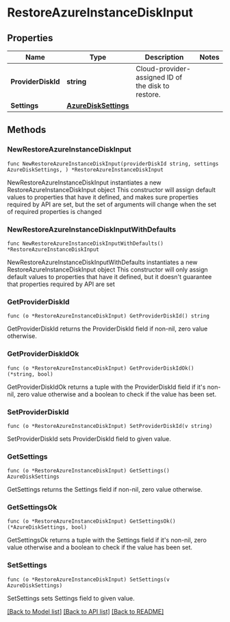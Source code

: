 # RestoreAzureInstanceDiskInput

## Properties

Name | Type | Description | Notes
------------ | ------------- | ------------- | -------------
**ProviderDiskId** | **string** | Cloud-provider-assigned ID of the disk to restore. | 
**Settings** | [**AzureDiskSettings**](AzureDiskSettings.md) |  | 

## Methods

### NewRestoreAzureInstanceDiskInput

`func NewRestoreAzureInstanceDiskInput(providerDiskId string, settings AzureDiskSettings, ) *RestoreAzureInstanceDiskInput`

NewRestoreAzureInstanceDiskInput instantiates a new RestoreAzureInstanceDiskInput object
This constructor will assign default values to properties that have it defined,
and makes sure properties required by API are set, but the set of arguments
will change when the set of required properties is changed

### NewRestoreAzureInstanceDiskInputWithDefaults

`func NewRestoreAzureInstanceDiskInputWithDefaults() *RestoreAzureInstanceDiskInput`

NewRestoreAzureInstanceDiskInputWithDefaults instantiates a new RestoreAzureInstanceDiskInput object
This constructor will only assign default values to properties that have it defined,
but it doesn't guarantee that properties required by API are set

### GetProviderDiskId

`func (o *RestoreAzureInstanceDiskInput) GetProviderDiskId() string`

GetProviderDiskId returns the ProviderDiskId field if non-nil, zero value otherwise.

### GetProviderDiskIdOk

`func (o *RestoreAzureInstanceDiskInput) GetProviderDiskIdOk() (*string, bool)`

GetProviderDiskIdOk returns a tuple with the ProviderDiskId field if it's non-nil, zero value otherwise
and a boolean to check if the value has been set.

### SetProviderDiskId

`func (o *RestoreAzureInstanceDiskInput) SetProviderDiskId(v string)`

SetProviderDiskId sets ProviderDiskId field to given value.


### GetSettings

`func (o *RestoreAzureInstanceDiskInput) GetSettings() AzureDiskSettings`

GetSettings returns the Settings field if non-nil, zero value otherwise.

### GetSettingsOk

`func (o *RestoreAzureInstanceDiskInput) GetSettingsOk() (*AzureDiskSettings, bool)`

GetSettingsOk returns a tuple with the Settings field if it's non-nil, zero value otherwise
and a boolean to check if the value has been set.

### SetSettings

`func (o *RestoreAzureInstanceDiskInput) SetSettings(v AzureDiskSettings)`

SetSettings sets Settings field to given value.



[[Back to Model list]](../README.md#documentation-for-models) [[Back to API list]](../README.md#documentation-for-api-endpoints) [[Back to README]](../README.md)


